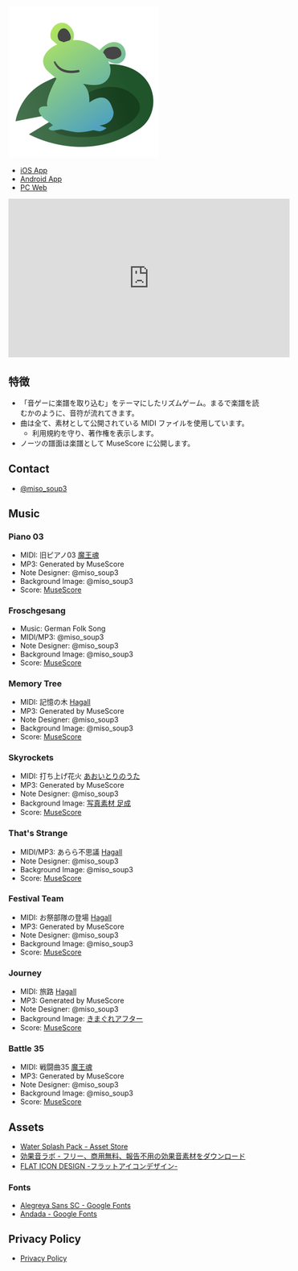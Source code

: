 ![icon](assets/icon.png)

- [iOS App](https://itunes.apple.com/us/app/scorepond/id1423469382?ls=1&mt=8)
- [Android App](https://play.google.com/store/apps/details?id=com.miso.ScorePond)
- [PC Web](https://unityroom.com/games/scorepond)

<iframe width="560" height="315" src="https://www.youtube.com/embed/DDHa0Sxomqw" frameborder="0" allow="autoplay; encrypted-media" allowfullscreen></iframe>

## 特徴

- 「音ゲーに楽譜を取り込む」をテーマにしたリズムゲーム。まるで楽譜を読むかのように、音符が流れてきます。
- 曲は全て、素材として公開されている MIDI ファイルを使用しています。
  - 利用規約を守り、著作権を表示します。
- ノーツの譜面は楽譜として MuseScore に公開します。

## Contact

- [@miso_soup3](https://twitter.com/miso_soup3)

## Music

### Piano 03

- MIDI: 旧ピアノ03 [魔王魂](https://maoudamashii.jokersounds.com/)
- MP3: Generated by MuseScore
- Note Designer: @miso_soup3
- Background Image: @miso_soup3
- Score: [MuseScore](https://musescore.com/thebiblobiblo/piano03_note)

### Froschgesang

- Music: German Folk Song
- MIDI/MP3: @miso_soup3
- Note Designer: @miso_soup3
- Background Image: @miso_soup3
- Score: [MuseScore](https://musescore.com/thebiblobiblo/froschgesang)

### Memory Tree

- MIDI: 記憶の木 [Hagall](http://hagall.hacca.jp/)
- MP3: Generated by MuseScore
- Note Designer: @miso_soup3
- Background Image: @miso_soup3
- Score: [MuseScore](https://musescore.com/thebiblobiblo/memorytree_note)

### Skyrockets

- MIDI: 打ち上げ花火 [あおいとりのうた](http://www.aoitorinouta.com)
- MP3: Generated by MuseScore
- Note Designer: @miso_soup3
- Background Image: [写真素材 足成](http://www.ashinari.com/)
- Score: [MuseScore](https://musescore.com/thebiblobiblo/skyrockets)

### That's Strange

- MIDI/MP3: あらら不思議 [Hagall](http://hagall.hacca.jp/)
- Note Designer: @miso_soup3
- Background Image: @miso_soup3
- Score: [MuseScore](https://musescore.com/thebiblobiblo/thatsstrange)

### Festival Team

- MIDI: お祭部隊の登場 [Hagall](http://hagall.hacca.jp/)
- MP3: Generated by MuseScore
- Note Designer: @miso_soup3
- Background Image: @miso_soup3
- Score: [MuseScore](https://musescore.com/thebiblobiblo/festival_note)

### Journey

- MIDI: 旅路 [Hagall](http://hagall.hacca.jp/)
- MP3: Generated by MuseScore
- Note Designer: @miso_soup3
- Background Image: [きまぐれアフター](http://www5d.biglobe.ne.jp/~gakai/)
- Score: [MuseScore](https://musescore.com/thebiblobiblo/journey_note)

### Battle 35

- MIDI: 戦闘曲35 [魔王魂](https://maoudamashii.jokersounds.com/)
- MP3: Generated by MuseScore
- Note Designer: @miso_soup3
- Background Image: @miso_soup3
- Score: [MuseScore](https://musescore.com/thebiblobiblo/scores/5194904)

## Assets

- [Water Splash Pack \- Asset Store](https://assetstore.unity.com/packages/audio/sound-fx/foley/water-splash-pack-14039)
- [効果音ラボ \- フリー、商用無料、報告不用の効果音素材をダウンロード](https://soundeffect-lab.info/)
- [FLAT ICON DESIGN \-フラットアイコンデザイン\-](http://flat-icon-design.com/)

### Fonts

- [Alegreya Sans SC \- Google Fonts](https://fonts.google.com/specimen/Alegreya+Sans+SC)
- [Andada \- Google Fonts](https://fonts.google.com/specimen/Andada?selection.family=Andada)

## Privacy Policy

- [Privacy Policy](policy)